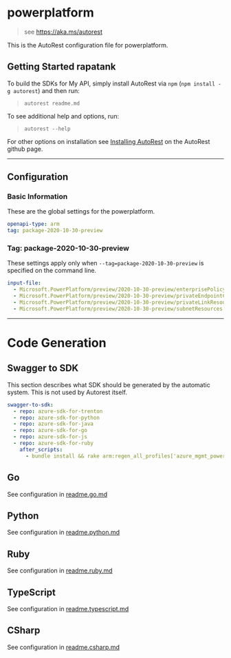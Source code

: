 # powerplatform

> see https://aka.ms/autorest

This is the AutoRest configuration file for powerplatform.

## Getting Started rapatank

To build the SDKs for My API, simply install AutoRest via `npm` (`npm install -g autorest`) and then run:

> `autorest readme.md`

To see additional help and options, run:

> `autorest --help`

For other options on installation see [Installing AutoRest](https://aka.ms/autorest/install) on the AutoRest github page.

---

## Configuration

### Basic Information

These are the global settings for the powerplatform.

```yaml
openapi-type: arm
tag: package-2020-10-30-preview
```

### Tag: package-2020-10-30-preview

These settings apply only when `--tag=package-2020-10-30-preview` is specified on the command line.

```yaml $(tag) == 'package-2020-10-30-preview'
input-file:
  - Microsoft.PowerPlatform/preview/2020-10-30-preview/enterprisePolicy.json
  - Microsoft.PowerPlatform/preview/2020-10-30-preview/privateEndpointConnection.json
  - Microsoft.PowerPlatform/preview/2020-10-30-preview/privateLinkResources.json
  - Microsoft.PowerPlatform/preview/2020-10-30-preview/subnetResources.json
```

---

# Code Generation

## Swagger to SDK

This section describes what SDK should be generated by the automatic system.
This is not used by Autorest itself.

```yaml $(swagger-to-sdk)
swagger-to-sdk:
  - repo: azure-sdk-for-trenton
  - repo: azure-sdk-for-python
  - repo: azure-sdk-for-java
  - repo: azure-sdk-for-go
  - repo: azure-sdk-for-js
  - repo: azure-sdk-for-ruby
    after_scripts:
      - bundle install && rake arm:regen_all_profiles['azure_mgmt_powerplatform']
```

## Go

See configuration in [readme.go.md](./readme.go.md)

## Python

See configuration in [readme.python.md](./readme.python.md)

## Ruby

See configuration in [readme.ruby.md](./readme.ruby.md)

## TypeScript

See configuration in [readme.typescript.md](./readme.typescript.md)

## CSharp

See configuration in [readme.csharp.md](./readme.csharp.md)
